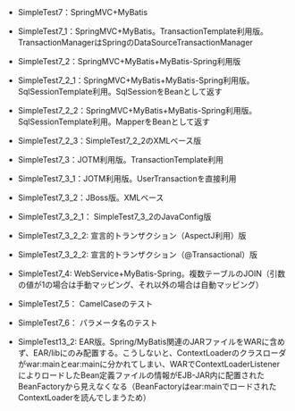* SimpleTest7：SpringMVC+MyBatis
* SimpleTest7_1：SpringMVC+MyBatis。TransactionTemplate利用版。TransactionManagerはSpringのDataSourceTransactionManager
* SimpleTest7_2：SpringMVC+MyBatis+MyBatis-Spring利用版
* SimpleTest7_2_1：SpringMVC+MyBatis+MyBatis-Spring利用版。SqlSessionTemplate利用。SqlSessionをBeanとして返す
* SimpleTest7_2_2：SpringMVC+MyBatis+MyBatis-Spring利用版。SqlSessionTemplate利用。MapperをBeanとして返す
* SimpleTest7_2_3：SimpleTest7_2_2のXMLベース版

* SimpleTest7_3：JOTM利用版。TransactionTemplate利用
* SimpleTest7_3_1：JOTM利用版。UserTransactionを直接利用
* SimpleTest7_3_2：JBoss版。XMLベース
* SimpleTest7_3_2_1： SimpleTest7_3_2のJavaConfig版
* SimpleTest7_3_2_2: 宣言的トランザクション（AspectJ利用）版
* SimpleTest7_3_2_2: 宣言的トランザクション（@Transactional）版

* SimpleTest7_4: WebService+MyBatis-Spring。複数テーブルのJOIN（引数の値が1の場合は手動マッピング、それ以外の場合は自動マッピング）

* SimpleTest7_5： CamelCaseのテスト

* SimpleTest7_6： パラメータ名のテスト

* SimpleTest13_2: EAR版。Spring/MyBatis関連のJARファイルをWARに含めず、EAR/libにのみ配置する。こうしないと、ContextLoaderのクラスローダがwar:mainとear:mainに分かれてしまい、WARでContextLoaderListenerによりロードしたBean定義ファイルの情報がEJB-JAR内に配置されたBeanFactoryから見えなくなる（BeanFactoryはear:mainでロードされたContextLoaderを読んでしまうため）